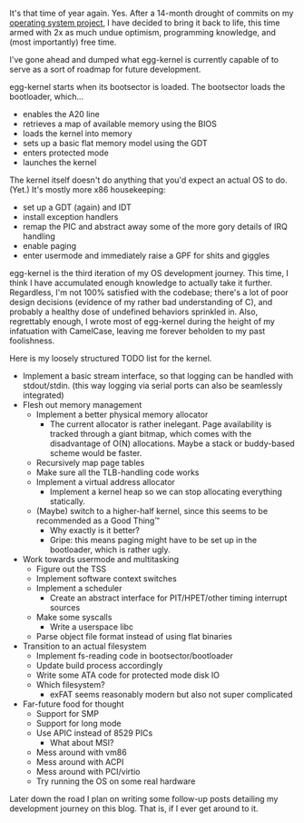 It's that time of year again. Yes. After a 14-month drought of commits on my [operating system project](https://github.com/adrian154/egg-kernel/), I have decided to bring it back to life, this time armed with 2x as much undue optimism, programming knowledge, and (most importantly) free time.

I've gone ahead and dumped what egg-kernel is currently capable of to serve as a sort of roadmap for future development.

egg-kernel starts when its bootsector is loaded. The bootsector loads the bootloader, which...

* enables the A20 line
* retrieves a map of available memory using the BIOS
* loads the kernel into memory
* sets up a basic flat memory model using the GDT
* enters protected mode
* launches the kernel

The kernel itself doesn't do anything that you'd expect an actual OS to do. (Yet.) It's mostly more x86 housekeeping:

* set up a GDT (again) and IDT 
* install exception handlers
* remap the PIC and abstract away some of the more gory details of IRQ handling
* enable paging
* enter usermode and immediately raise a GPF for shits and giggles

egg-kernel is the third iteration of my OS development journey. This time, I think I have accumulated enough knowledge to actually take it further. Regardless, I'm not 100% satisfied with the codebase; there's a lot of poor design decisions (evidence of my rather bad understanding of C), and probably a healthy dose of undefined behaviors sprinkled in. Also, regrettably enough, I wrote most of egg-kernel during the height of my infatuation with CamelCase, leaving me forever beholden to my past foolishness.

Here is my loosely structured TODO list for the kernel.

* Implement a basic stream interface, so that logging can be handled with stdout/stdin. (this way logging via serial ports can also be seamlessly integrated)
* Flesh out memory management
    * Implement a better physical memory allocator
        * The current allocator is rather inelegant. Page availability is tracked through a giant bitmap, which comes with the disadvantage of O(N) allocations. Maybe a stack or buddy-based scheme would be faster.
    * Recursively map page tables
    * Make sure all the TLB-handling code works
    * Implement a virtual address allocator
        * Implement a kernel heap so we can stop allocating everything statically.
    * (Maybe) switch to a higher-half kernel, since this seems to be recommended as a Good Thing&trade;
        * Why exactly is it better?
        * Gripe: this means paging might have to be set up in the bootloader, which is rather ugly.
* Work towards usermode and multitasking
    * Figure out the TSS
    * Implement software context switches
    * Implement a scheduler
        * Create an abstract interface for PIT/HPET/other timing interrupt sources
    * Make some syscalls
        * Write a userspace libc
    * Parse object file format instead of using flat binaries
* Transition to an actual filesystem
    * Implement fs-reading code in bootsector/bootloader
    * Update build process accordingly
    * Write some ATA code for protected mode disk IO
    * Which filesystem?
        * exFAT seems reasonably modern but also not super complicated
* Far-future food for thought
    * Support for SMP
    * Support for long mode
    * Use APIC instead of 8529 PICs
        * What about MSI?
    * Mess around with vm86
    * Mess around with ACPI
    * Mess around with PCI/virtio
    * Try running the OS on some real hardware

Later down the road I plan on writing some follow-up posts detailing my development journey on this blog. That is, if I ever get around to it.